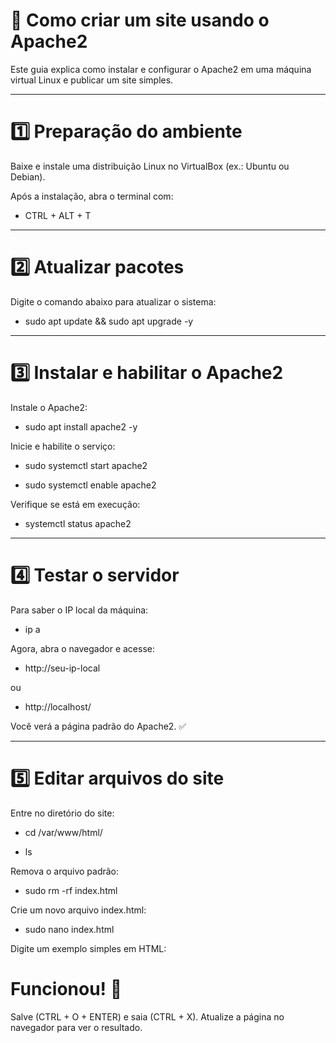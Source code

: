 # 🚀 Como criar um site usando o Apache2

Este guia explica como instalar e configurar o Apache2 em uma máquina virtual Linux e publicar um site simples.

---

# 1️⃣ Preparação do ambiente

Baixe e instale uma distribuição Linux no VirtualBox (ex.: Ubuntu ou Debian).

Após a instalação, abra o terminal com:
- CTRL + ALT + T

---

# 2️⃣ Atualizar pacotes

Digite o comando abaixo para atualizar o sistema:

- sudo apt update && sudo apt upgrade -y

---

# 3️⃣ Instalar e habilitar o Apache2

Instale o Apache2:

- sudo apt install apache2 -y


Inicie e habilite o serviço:

- sudo systemctl start apache2
  
- sudo systemctl enable apache2


Verifique se está em execução:

- systemctl status apache2

---

# 4️⃣ Testar o servidor

Para saber o IP local da máquina:

- ip a


Agora, abra o navegador e acesse:

- http://seu-ip-local
  
ou

- http://localhost/

Você verá a página padrão do Apache2. ✅

---

# 5️⃣ Editar arquivos do site

Entre no diretório do site:

- cd /var/www/html/
  
- ls

Remova o arquivo padrão:

- sudo rm -rf index.html

Crie um novo arquivo index.html:

- sudo nano index.html

Digite um exemplo simples em HTML:

<!DOCTYPE html>
<html>
  <head>
    <title>Meu Site</title>
  </head>
  <body>
    <h1>Funcionou! 🚀</h1>
  </body>
</html>

Salve (CTRL + O + ENTER) e saia (CTRL + X).
Atualize a página no navegador para ver o resultado.
